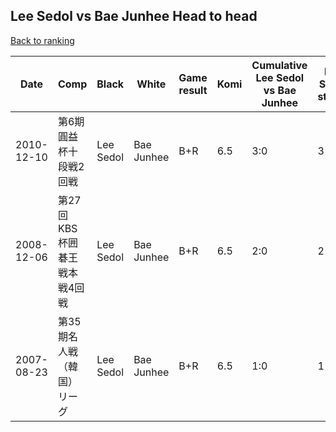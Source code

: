 ## Lee Sedol vs Bae Junhee Head to head

[Back to ranking](../../index.md)




| **Date** | **Comp** | **Black** | **White** | **Game result** | **Komi** | **Cumulative Lee Sedol vs Bae Junhee** | **Lee Sedol streak** | **Bae Junhee streak** | 
| --- | --- | --- | --- | --- | --- | --- | --- | --- |
| 2010-12-10 | 第6期圓益杯十段戦2回戦 | Lee Sedol | Bae Junhee | B+R | 6.5 | 3:0 | 3 | 0 | 
| 2008-12-06 | 第27回KBS杯囲碁王戦本戦4回戦 | Lee Sedol | Bae Junhee | B+R | 6.5 | 2:0 | 2 | 0 | 
| 2007-08-23 | 第35期名人戦（韓国）リーグ | Lee Sedol | Bae Junhee | B+R | 6.5 | 1:0 | 1 | 0 |




